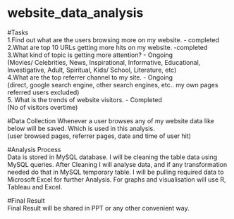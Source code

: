 # website_data_analysis
#Tasks  
1.Find out what are the users browsing more on my website. - completed  
2.What are top 10 URLs getting more hits on my website. -completed  
3.What kind of topic is getting more attention? - Ongoing  
(Movies/ Celebrities, News, Inspirational, Informative, Educational, Investigative, Adult, Spiritual, Kids/ School, Literature, etc)  
4.What are the top referrer channel to my site. - Ongoing  
(direct, google search engine, other search engines, etc.. my own pages referred users excluded)  
5. What is the trends of website visitors. - Completed  
(No of visitors overtime)  
  
#Data Collection
Whenever a user browses any of my website data like below will be saved. Which is used in this analysis.  
(user browsed pages, referrer pages, date and time of user hit)  

#Analysis Process  
Data is stored in MySQL database. I will be cleaning the table data using MySQL queries. After Cleaning I will analyse data, and if any transformation needed do that in MySQL temporary table. I will be pulling required data to Microsoft Excel for further Analysis. For graphs and visualisation will use R, Tableau and Excel.  
  
#Final Result   
Final Result will be shared in PPT or any other convenient way.  
